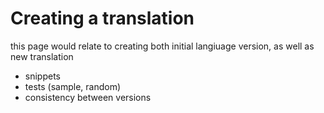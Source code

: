 # Creating a translation

this page would relate to creating both initial langiuage version, as well as new translation

- snippets
- tests (sample, random)
- consistency between versions
